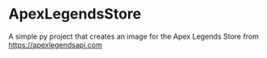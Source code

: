 # ApexLegendsStore

A simple py project that creates an image for the Apex Legends Store from https://apexlegendsapi.com
